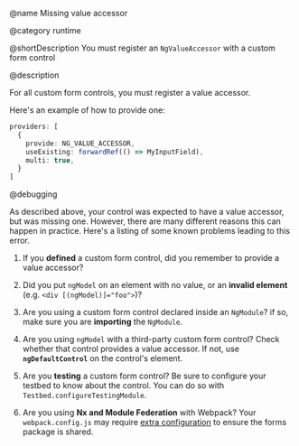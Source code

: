 @name Missing value accessor

@category runtime

@shortDescription You must register an `NgValueAccessor` with a custom form control

@description

For all custom form controls, you must register a value accessor.

Here's an example of how to provide one:

```typescript
providers: [
  {
    provide: NG_VALUE_ACCESSOR,
    useExisting: forwardRef(() => MyInputField),
    multi: true,
  }
]
```

@debugging

As described above, your control was expected to have a value accessor, but was missing one. However, there are many different reasons this can happen in practice. Here's a listing of some known problems leading to this error.

1. If you **defined** a custom form control, did you remember to provide a value accessor?

1. Did you put `ngModel` on an element with no value, or an **invalid element** (e.g. `<div [(ngModel)]="foo">`)?

1. Are you using a custom form control declared inside an `NgModule`? if so, make sure you are **importing** the `NgModule`.

1. Are you using `ngModel` with a third-party custom form control? Check whether that control provides a value accessor. If not, use **`ngDefaultControl`** on the control's element.

1. Are you **testing** a custom form control? Be sure to configure your testbed to know about the control. You can do so with `Testbed.configureTestingModule`.

1. Are you using **Nx and Module Federation** with Webpack? Your `webpack.config.js` may require [extra configuration](https://github.com/angular/angular/issues/43821#issuecomment-1054845431) to ensure the forms package is shared.